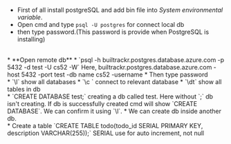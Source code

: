 * First of all install postgreSQL and add bin file into *System environmental variable*.
* Open cmd and type `psql -U postgres` for connect local db
* then type password.(This password is provide when PostgreSQL is installing)
<br>
* **Open remote db**
* `psql -h builtrackr.postgres.database.azure.com -p 5432 -d test -U cs52 -W`
Here,
builtrackr.postgres.database.azure.com - host
5432 -port
test -db name
cs52 -username
* Then type password
<br>
* `\l` show all databases
* `\c <db_name>` connect to relevant database
* `\dt` show all tables in db
<br>
* `CREATE DATABASE test;` creating a db called test.
Here without `;` db isn't creating. If db is successfully created cmd will show `CREATE DATABASE`. We can confirm it using `\l`.
* We can create db inside another db.
<br>
* Create a table
`CREATE TABLE todo(todo_id SERIAL PRIMARY KEY, description VARCHAR(255));` SERIAL use for auto increment, not null




